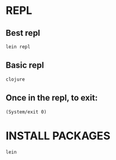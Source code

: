 REPL
====

## Best repl
    lein repl

## Basic repl
    clojure

## Once in the repl, to exit:
    (System/exit 0)

INSTALL PACKAGES
================
    lein
